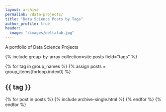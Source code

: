 ```yaml
---
layout: archive
permalink: /data-projects/
title: "Data Science Posts by Tags"
author_profile: true
header:
  image: "/images/deltalab.jpg"
---
```


A portfolio of Data Science Projects

{% include group-by-array collection=site.posts field="tags" %}

{% for tag in group_names %}
  {% assign posts = group_items[forloop.index0] %}
  <h2 id="{{ tag | slugify }}" class="archive__subtitle">{{ tag }}</h2>
  {% for post in posts %}
    {% include archive-single.html %}
  {% endfor %}
{% endfor %}
